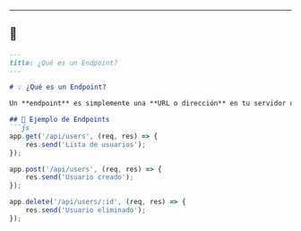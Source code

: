 
---

## 🚀 
```markdown
---
title: ¿Qué es un Endpoint?
---

# 💡 ¿Qué es un Endpoint?

Un **endpoint** es simplemente una **URL o dirección** en tu servidor que responde a ciertas solicitudes HTTP.

## 📜 Ejemplo de Endpoints
```js
app.get('/api/users', (req, res) => {
    res.send('Lista de usuarios');
});

app.post('/api/users', (req, res) => {
    res.send('Usuario creado');
});

app.delete('/api/users/:id', (req, res) => {
    res.send('Usuario eliminado');
});
